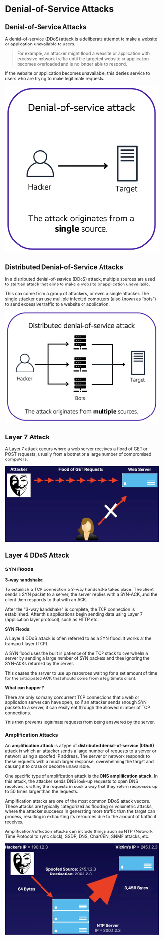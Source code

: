 # Denial-of-Service Attacks

## Denial-of-Service Attacks

A denial-of-service (DDoS) attack is a deliberate attempt to make a website or application unavailable to users.

> For example, an attacker might flood a website or application with excessive network traffic until the targeted website or application becomes overloaded and is no longer able to respond.

If the website or application becomes unavailable, this denies service to users who are trying to make legitimate requests.

![](./images/dos.png)


## Distributed Denial-of-Service Attacks

In a distributed denial-of-service (DDoS) attack, multiple sources are used to start an attack that aims to make a website or application unavailable.

This can come from a group of attackers, or even a single attacker. The single attacker can use multiple infected computers (also known as “bots”) to send excessive traffic to a website or application.

![](./images/ddos.png)


## Layer 7 Attack

A Layer 7 attack occurs where a web server receives a flood of GET or POST requests, usually from a botnet or a large number of compromised computers.

![](./images/layer-7-atk.png)


## Layer 4 DDoS Attack

### SYN Floods

**3-way handshake**:

To establish a TCP connection a 3-way handshake takes place. The client sends a SYN packet to a server, the server replies with a SYN-ACK, and the client then responds to that with an ACK.

After the "3-way handshake" is complete, the TCP connection is established. After this applications begin sending data using Layer 7 (application layer protocol), such as HTTP etc.

**SYN Floods**:

A Layer 4 DDoS attack is often referred to as a SYN flood. It works at the transport layer (TCP).

A SYN flood uses the built in patience of the
TCP stack to overwhelm a server by sending a large number of SYN packets and then ignoring the SYN-ACKs returned by the server.

This causes the server to use up resources waiting for a set amount of time for the anticipated ACK that should come from a legitimate client.

**What can happen?**

There are only so many concurrent TCP connections that a web or application server can have open, so if an attacker sends enough SYN packets to a server, it can easily eat through the allowed number of TCP connections.

This then prevents legitimate requests from being answered by the server.


### Amplification Attacks

An **amplification attack** is a type of **distributed denial-of-service (DDoS)** attack in which an attacker sends a large number of requests to a server or network using a spoofed IP address. The server or network responds to these requests with a much larger response, overwhelming the target and causing it to crash or become unavailable. 

One specific type of amplification attack is the **DNS amplification attack**. In this attack, the attacker sends DNS look-up requests to open DNS resolvers, crafting the requests in such a way that they return responses up to 50 times larger than the requests. 

Amplification attacks are one of the most common DDoS attack vectors. These attacks are typically categorized as flooding or volumetric attacks, where the attacker succeeds in generating more traffic than the target can process, resulting in exhausting its resources due to the amount of traffic it receives.

Amplification/reflection attacks can include things such as NTP (Network Time Protocol to sync clock), SSDP, DNS, CharGEN, SNMP attacks, etc.

![](./images/amplification-atk.png)
